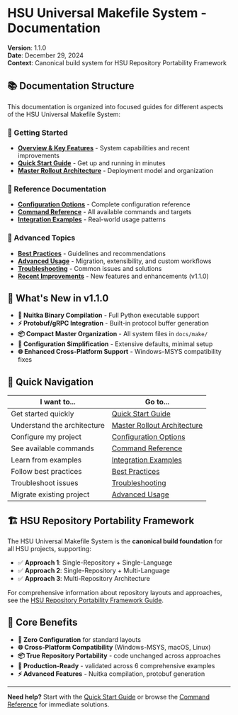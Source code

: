 # HSU Universal Makefile System - Documentation

**Version**: 1.1.0  
**Date**: December 29, 2024  
**Context**: Canonical build system for HSU Repository Portability Framework

## 📚 **Documentation Structure**

This documentation is organized into focused guides for different aspects of the HSU Universal Makefile System:

### **🎯 Getting Started**
- **[Overview & Key Features](overview.md)** - System capabilities and recent improvements
- **[Quick Start Guide](quick-start.md)** - Get up and running in minutes
- **[Master Rollout Architecture](master-rollout.md)** - Deployment model and organization

### **📖 Reference Documentation**
- **[Configuration Options](configuration.md)** - Complete configuration reference
- **[Command Reference](commands.md)** - All available commands and targets
- **[Integration Examples](examples.md)** - Real-world usage patterns

### **🚀 Advanced Topics**
- **[Best Practices](best-practices.md)** - Guidelines and recommendations
- **[Advanced Usage](advanced.md)** - Migration, extensibility, and custom workflows
- **[Troubleshooting](troubleshooting.md)** - Common issues and solutions
- **[Recent Improvements](improvements.md)** - New features and enhancements (v1.1.0)

## 🎉 **What's New in v1.1.0**

- **🐍 Nuitka Binary Compilation** - Full Python executable support
- **⚡ Protobuf/gRPC Integration** - Built-in protocol buffer generation
- **📦 Compact Master Organization** - All system files in `docs/make/`
- **🔧 Configuration Simplification** - Extensive defaults, minimal setup
- **🌐 Enhanced Cross-Platform Support** - Windows-MSYS compatibility fixes

## 🚀 **Quick Navigation**

| **I want to...** | **Go to...** |
|-------------------|--------------|
| Get started quickly | [Quick Start Guide](quick-start.md) |
| Understand the architecture | [Master Rollout Architecture](master-rollout.md) |
| Configure my project | [Configuration Options](configuration.md) |
| See available commands | [Command Reference](commands.md) |
| Learn from examples | [Integration Examples](examples.md) |
| Follow best practices | [Best Practices](best-practices.md) |
| Troubleshoot issues | [Troubleshooting](troubleshooting.md) |
| Migrate existing project | [Advanced Usage](advanced.md) |

## 🏗️ **HSU Repository Portability Framework**

The HSU Universal Makefile System is the **canonical build foundation** for all HSU projects, supporting:

- ✅ **Approach 1**: Single-Repository + Single-Language
- ✅ **Approach 2**: Single-Repository + Multi-Language  
- ✅ **Approach 3**: Multi-Repository Architecture

For comprehensive information about repository layouts and approaches, see the [HSU Repository Portability Framework Guide](../HSU_REPO_PORTABILITY_FRAMEWORK.md).

## 🎯 **Core Benefits**

- **🔧 Zero Configuration** for standard layouts
- **🌐 Cross-Platform Compatibility** (Windows-MSYS, macOS, Linux)
- **📦 True Repository Portability** - code unchanged across approaches
- **🚀 Production-Ready** - validated across 6 comprehensive examples
- **⚡ Advanced Features** - Nuitka compilation, protobuf generation

---

**Need help?** Start with the [Quick Start Guide](quick-start.md) or browse the [Command Reference](commands.md) for immediate solutions. 